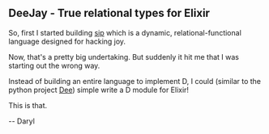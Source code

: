 ## DeeJay - True relational types for Elixir

So, first I started building [sip](https://github.com/sip-lang/sip) which is a dynamic, relational-functional language designed for hacking joy.

Now, that's a pretty big undertaking. But suddenly it hit me that I was starting out the wrong way.

Instead of building an entire language to implement D, I could (similar to the python project [Dee](http://www.quicksort.co.uk/))
simple write a D module for Elixir!

This is that.

--
Daryl